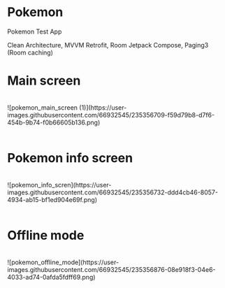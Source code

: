 # Pokemon
Pokemon Test App

Clean Architecture, MVVM
Retrofit, Room
Jetpack Compose, Paging3 (Room caching)

<h1>Main screen</h1>
<br />
![pokemon_main_screen (1)](https://user-images.githubusercontent.com/66932545/235356709-f59d79b8-d7f6-454b-9b74-f0b66605b136.png)

<br />
<br />
<h1>Pokemon info screen</h1>
<br />
![pokemon_info_scren](https://user-images.githubusercontent.com/66932545/235356732-ddd4cb46-8057-4934-ab15-bf1ed904e69f.png)

<br />
<br />
<h1>Offline mode</h1>
<br />
![pokemon_offline_mode](https://user-images.githubusercontent.com/66932545/235356876-08e918f3-04e6-4033-ad74-0afda5fdff69.png)

